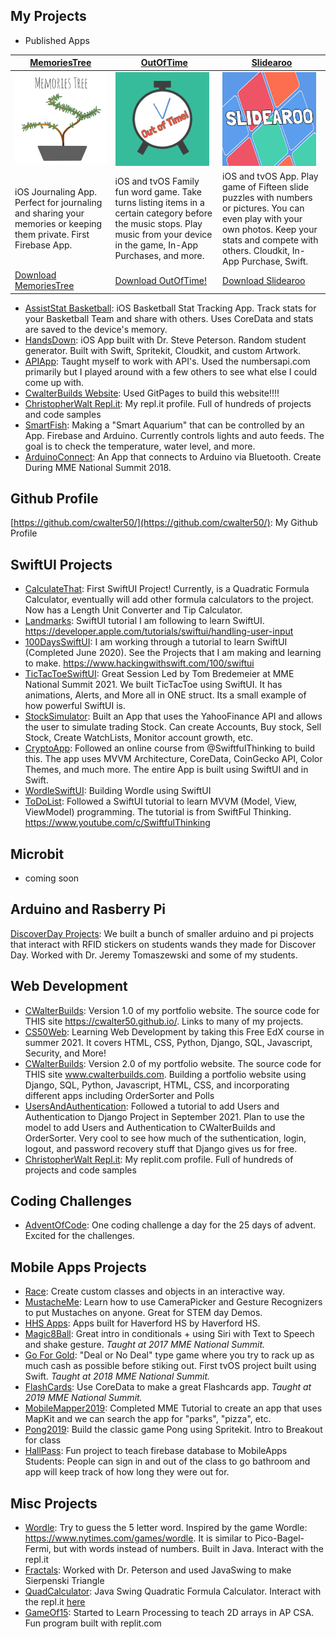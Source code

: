 ## My Projects
- Published Apps

[MemoriesTree](./apps/MemoriesTree.md) | [OutOfTime](./apps/OutOfTime.md) | [Slidearoo](./apps/Slidearoo.md) 
------------ | ------------- | ------------
<a href="https://apps.apple.com/us/app/memoriestree/id1263250242?ls=1"><img src="/artwork/MemoriesTreeLogo.png" alt="MemoriesTreeLogo" width="150"></a> | <a href="https://apps.apple.com/us/app/outoftime/id1333852115"><img src="/artwork/OutOfTimeLogo.png" alt="OutOfTimeLogo" width="150"></a> | <a href="https://apps.apple.com/us/app/slidearoo/id1395435780"><img src="/artwork/SlidearooLogo.png" alt="SlidearooLogo" width="150"></a>
iOS Journaling App. Perfect for journaling and sharing your memories or keeping them private. First Firebase App. | iOS and tvOS Family fun word game. Take turns listing items in a certain category before the music stops. Play music from your device in the game, In-App Purchases, and more. | iOS and tvOS App. Play game of Fifteen slide puzzles with numbers or pictures. You can even play with your own photos. Keep your stats and compete with others. Cloudkit, In-App Purchase, Swift.
[Download MemoriesTree](https://apps.apple.com/us/app/memoriestree/id1263250242?ls=1) | [Download OutOfTime!](https://apps.apple.com/us/app/outoftime/id1333852115) | [Download Slidearoo](https://apps.apple.com/us/app/slidearoo/id1395435780)
         
- [AssistStat Basketball](https://apps.apple.com/us/app/assiststat-basketball/id1135998980): iOS Basketball Stat Tracking App. Track stats for your Basketball Team and share with others. Uses CoreData and stats are saved to the device's memory.
- [HandsDown](https://github.com/wikipeterson/HandsDown): iOS App built with Dr. Steve Peterson. Random student generator. Built with Swift, Spritekit, Cloudkit, and custom Artwork.
- [APIApp](https://github.com/cwalter50/APIApp): Taught myself to work with API's. Used the numbersapi.com primarily but I played around with a few others to see what else I could come up with.
- [CwalterBuilds Website](https://github.com/cwalter50/cwalter50.github.io): Used GitPages to build this website!!!!
- [ChristopherWalt Repl.it](https://repl.it/@ChristopherWalt): My repl.it profile. Full of hundreds of projects and code samples
- [SmartFish](https://github.com/cwalter50/SmartFish): Making a "Smart Aquarium" that can be controlled by an App. Firebase and Arduino. Currently controls lights and auto feeds. The goal is to check the temperature, water level, and more.
- [ArduinoConnect](https://github.com/cwalter50/ArduinoConnect): An App that connects to Arduino via Bluetooth. Create During MME National Summit 2018.

## Github Profile
[https://github.com/cwalter50/](https://github.com/cwalter50/): My Github Profile

## SwiftUI Projects
- [CalculateThat](https://github.com/cwalter50/CalculateThat): First SwiftUI Project! Currently, is a Quadratic Formula Calculator, eventually will add other formula calculators to the project. Now has a Length Unit Converter and Tip Calculator. 
- [Landmarks](https://github.com/cwalter50/Landmarks): SwiftUI tutorial I am following to learn SwiftUI. https://developer.apple.com/tutorials/swiftui/handling-user-input
- [100DaysSwiftUI](./100DaysSwiftUI/Projects.md): I am working through a tutorial to learn SwiftUI (Completed June 2020). See the Projects that I am making and learning to make. https://www.hackingwithswift.com/100/swiftui
- [TicTacToeSwiftUI](https://github.com/cwalter50/TicTacToeSwiftUI): Great Session Led by Tom Bredemeier at MME National Summit 2021. We built TicTacToe using SwiftUI. It has animations, Alerts, and More all in ONE struct. Its a small example of how powerful SwiftUI is.
- [StockSimulator](https://github.com/cwalter50/StockSimulator): Built an App that uses the YahooFinance API and allows the user to simulate trading Stock. Can create Accounts, Buy stock, Sell Stock, Create WatchLists, Monitor account growth, etc.
- [CryptoApp](): Followed an online course from @SwiftfulThinking to build this. The app uses MVVM Architecture, CoreData, CoinGecko API, Color Themes, and much more. The entire App is built using SwiftUI and in Swift.
- [WordleSwiftUI](https://github.com/cwalter50/WordleSwiftUI): Building Wordle using SwiftUI
- [ToDoList](https://github.com/cwalter50/ToDoList): Followed a SwiftUI tutorial to learn MVVM (Model, View, ViewModel) programming. The tutorial is from SwiftFul Thinking. https://www.youtube.com/c/SwiftfulThinking

## Microbit
- coming soon

## Arduino and Rasberry Pi
[DiscoverDay Projects](https://github.com/cwalter50/DiscoverDayRFID): We built a bunch of smaller arduino and pi projects that interact with RFID stickers on students wands they made for Discover Day. Worked with Dr. Jeremy Tomaszewski and some of my students.

## Web Development
- [CWalterBuilds](https://github.com/cwalter50/cwalter50.github.io): Version 1.0 of my portfolio website. The source code for THIS site https://cwalter50.github.io/. Links to many of my projects.
- [CS50Web](https://github.com/cwalter50/CS50Web): Learning Web Development by taking this Free EdX course in summer 2021. It covers HTML, CSS, Python, Django, SQL, Javascript, Security, and More!
- [CWalterBuilds](https://github.com/cwalter50/CWalterBuilds): Version 2.0 of my portfolio website. The source code for THIS site www.cwalterbuilds.com. Building a portfolio website using Django, SQL, Python, Javascript, HTML, CSS, and incorporating different apps including OrderSorter and Polls
- [UsersAndAuthentication](https://github.com/cwalter50/UsersAuthentication): Followed a tutorial to add Users and Authentication to Django Project in September 2021. Plan to use the model to add Users and Authentication to CWalterBuilds and OrderSorter.  Very cool to see how much of the suthentication, login, logout, and password recovery stuff that Django gives us for free.
- [ChristopherWalt Repl.it](https://replit.com/@ChristopherWalt): My replit.com profile. Full of hundreds of projects and code samples

## Coding Challenges
- [AdventOfCode](https://github.com/cwalter50/AdventOfCode): One coding challenge a day for the 25 days of advent. Excited for the challenges.

## Mobile Apps Projects
- [Race](https://github.com/cwalter50/Race): Create custom classes and objects in an interactive way.
- [MustacheMe](https://github.com/cwalter50/MustacheMe): Learn how to use CameraPicker and Gesture Recognizers to put Mustaches on anyone. Great for STEM day Demos.
- [HHS Apps](https://sites.google.com/haverfordsd.net/hhsapps/): Apps built for Haverford HS by Haverford HS.
- [Magic8Ball](https://github.com/cwalter50/Magic8Ball): Great intro in conditionals + using Siri with Text to Speech and shake gesture. _Taught at 2017 MME National Summit._
- [Go For Gold](https://github.com/cwalter50/GoForGold): "Deal or No Deal" type game where you try to rack up as much cash as possible before stiking out. First tvOS project built using Swift. _Taught at 2018 MME National Summit._
- [FlashCards](https://github.com/cwalter50/FlashCards): Use CoreData to make a great Flashcards app. _Taught at 2019 MME National Summit._ 
- [MobileMapper2019](https://github.com/cwalter50/MobileMapper2019): Completed MME Tutorial to create an app that uses MapKit and we can search the app for "parks", "pizza", etc.
- [Pong2019](https://github.com/cwalter50/PongFall2019): Build the classic game Pong using Spritekit. Intro to Breakout for class
- [HallPass](https://github.com/cwalter50/HallPass): Fun project to teach firebase database to MobileApps Students: People can sign in and out of the class to go bathroom and app will keep track of how long they were out for.
  
## Misc Projects
- [Wordle](https://replit.com/@ChristopherWalt/Wordle#Main.java): Try to guess the 5 letter word. Inspired by the game Wordle: https://www.nytimes.com/games/wordle. It is similar to Pico-Bagel-Fermi, but with words instead of numbers. Built in Java. Interact with the repl.it
- [Fractals](https://github.com/cwalter50/Fractals2): Worked with Dr. Peterson and used JavaSwing to make Sierpenski Triangle
- [QuadCalculator](https://github.com/cwalter50/QuadCalculator): Java Swing Quadratic Formula Calculator. Interact with the repl.it [here](https://repl.it/@ChristopherWalt/QuadCalculator)
- [GameOf15](https://replit.com/@ChristopherWalt/GameOf15): Started to Learn Processing to teach 2D arrays in AP CSA. Fun program built with replit.com

